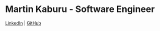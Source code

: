 # Martin Kaburu - Software Engineer

[LinkedIn](https://www.linkedin.com/in/martinkaburu/) | [GitHub](https://github.com/martinkaburu)
